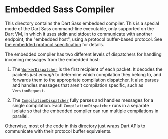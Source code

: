 # Embedded Sass Compiler

This directory contains the Dart Sass embedded compiler. This is a special mode
of the Dart Sass command-line executable, only supported on the Dart VM, in
which it uses stdin and stdout to communicate with another endpoint, the
"embedded host", using a protocol buffer-based protocol. See [the embedded
protocol specification] for details.

[the embedded protocol specification]: https://github.com/sass/sass/blob/main/spec/embedded-protocol.md

The embedded compiler has two different levels of dispatchers for handling
incoming messages from the embedded host:

1. The [`WorkerDispatcher`] is the first recipient of each packet. It decodes
   the packets _just enough_ to determine which compilation they belong to, and
   forwards them to the appropriate compilation dispatcher. It also parses and
   handles messages that aren't compilation specific, such as `VersionRequest`.

   [`WorkerDispatcher`]: worker_dispatcher.dart

2. The [`CompilationDispatcher`] fully parses and handles messages for a single
   compilation. Each `CompilationDispatcher` runs in a separate isolate so that
   the embedded compiler can run multiple compilations in parallel.

   [`CompilationDispatcher`]: compilation_dispatcher.dart

Otherwise, most of the code in this directory just wraps Dart APIs to
communicate with their protocol buffer equivalents.
